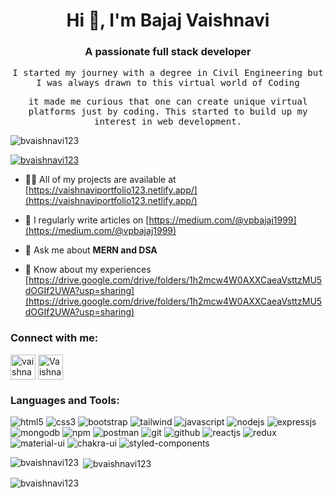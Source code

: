 <h1 align="center">Hi 👋, I'm Bajaj Vaishnavi</h1>
<h3 align="center">A passionate full stack developer</h3>
<p align="center" ><samp> I started my journey with a degree in Civil Engineering but I was always drawn to this virtual world of Coding</samp></p>
<p align="center" ><samp align="center">it made me curious that one can create unique virtual platforms just by coding. This started to build up my interest in web development.</samp></p>
<p align="left"> <img src="https://komarev.com/ghpvc/?username=bvaishnavi123&label=Profile%20views&color=0e75b6&style=flat" alt="bvaishnavi123" /> </p>

<p align="left"> <a href="https://github.com/ryo-ma/github-profile-trophy"><img src="https://github-profile-trophy.vercel.app/?username=bvaishnavi123" alt="bvaishnavi123" /></a> </p>

- 👨‍💻 All of my projects are available at [https://vaishnaviportfolio123.netlify.app/](https://vaishnaviportfolio123.netlify.app/)

- 📝 I regularly write articles on [https://medium.com/@vpbajaj1999](https://medium.com/@vpbajaj1999)

- 💬 Ask me about **MERN and DSA**

- 📄 Know about my experiences [https://drive.google.com/drive/folders/1h2mcw4W0AXXCaeaVsttzMU5dOGIf2UWA?usp=sharing](https://drive.google.com/drive/folders/1h2mcw4W0AXXCaeaVsttzMU5dOGIf2UWA?usp=sharing)

<h3 align="left">Connect with me:</h3>
<p align="left">
<a href="mailto:bajajvaishnavi1999@gmail.com" target="blank"><img align="center" src="https://img.icons8.com/color/2x/gmail.png" alt="vaishnavi" height="40" width="40" /></a>
<a href="https://linkedin.com/in/vaishnavi-bajaj" target="blank"><img align="center" src="https://img.icons8.com/fluency/2x/linkedin.png" alt="Vaishnavi-Bajaj" height="40" width="40" /></a>
</p>

<h3 align="left">Languages and Tools:</h3>
<p>
<img src="https://img.shields.io/badge/HTML5-E34F26?style=for-the-badge&logo=html5&logoColor=white" alt="html5"/>
<img src="https://img.shields.io/badge/CSS3-1572B6?style=for-the-badge&logo=css3&logoColor=white" alt="css3"/>
<img src="https://img.shields.io/badge/Bootstrap-563D7C?style=for-the-badge&logo=bootstrap&logoColor=white" alt="bootstrap"/>
<img src="https://img.shields.io/badge/Tailwind_CSS-38B2AC?style=for-the-badge&logo=tailwind-css&logoColor=white" alt="tailwind"/>
<img src="https://img.shields.io/badge/JavaScript-323330?style=for-the-badge&logo=javascript&logoColor=F7DF1E" alt="javascript"/>
<img src="https://img.shields.io/badge/Node.js-339933?style=for-the-badge&logo=nodedotjs&logoColor=white" alt="nodejs" />
<img src="https://img.shields.io/badge/Express.js-000000?style=for-the-badge&logo=express&logoColor=white" alt="expressjs"/>
<img src="https://img.shields.io/badge/MongoDB-4EA94B?style=for-the-badge&logo=mongodb&logoColor=white" alt="mongodb"/>
<img src="https://img.shields.io/badge/npm-CB3837?style=for-the-badge&logo=npm&logoColor=white" alt="npm"/>
<img src="https://img.shields.io/badge/Postman-FF6C37?style=for-the-badge&logo=Postman&logoColor=white" alt="postman"/>
  <img src="https://img.shields.io/badge/Git-f44d27?style=for-the-badge&logo=git&logoColor=white" alt="git"/>
<img src="https://img.shields.io/badge/GitHub-100000?style=for-the-badge&logo=github&logoColor=white" alt="github"/>
<img src="https://img.shields.io/badge/React-20232A?style=for-the-badge&logo=react&logoColor=61DAFB" alt="reactjs" />
<img src="https://img.shields.io/badge/Redux-593D88?style=for-the-badge&logo=redux&logoColor=white" alt="redux" />
<img src="https://img.shields.io/badge/Material%20UI-007FFF?style=for-the-badge&logo=mui&logoColor=white" alt="material-ui"/>
<img src="https://img.shields.io/badge/Chakra%20UI-3bc7bd?style=for-the-badge&logo=chakraui&logoColor=white" alt="chakra-ui"/>
<img src="https://img.shields.io/badge/styled--components-DB7093?style=for-the-badge&logo=styled-components&logoColor=white" alt="styled-components"/>
</p>

<p><img align="left" src="https://github-readme-stats.vercel.app/api/top-langs?username=bvaishnavi123&show_icons=true&locale=en&layout=compact" alt="bvaishnavi123" /></p>

<p>&nbsp;<img align="center" src="https://github-readme-stats.vercel.app/api?username=bvaishnavi123&show_icons=true&locale=en" alt="bvaishnavi123" /></p>

<p><img align="center" src="https://github-readme-streak-stats.herokuapp.com/?user=bvaishnavi123&" alt="bvaishnavi123" /></p>
